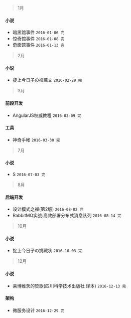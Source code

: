 > 1月

#### 小说

* 暗黑馆事件 `2016-01-06 完`
* 惊奇馆事件 `2016-01-08 完`
* 奇面馆事件 `2016-01-13 完`
 
> 2月

#### 小说

* 掟上今日子の推薦文 `2016-02-29 完`

> 3月

#### 前段开发

* AngularJS权威教程 `2016-03-09 完`

#### 工具

* 神奇手帐 `2016-03-30 完`

> 7月

#### 小说

* S `2016-07-03 完`

> 8月

#### 后端开发

* 设计模式之禅(第2版) `2016-08-02 完`
* RabbitMQ实战:高效部署分布式消息队列 `2016-08-14 完`

> 10月

#### 小说

* 掟上今日子の挑戦状 `2016-10-03 完`

> 12月

#### 小说

* 莱博维茨的赞歌(四川科学技术出版社 译本) `2016-12-13 完`

#### 架构

* 微服务设计 `2016-12-29 完`
